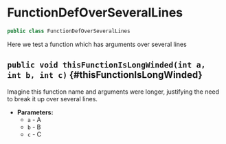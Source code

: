 # FunctionDefOverSeveralLines

```java
public class FunctionDefOverSeveralLines
```

Here we test a function which has arguments over several lines

## `public void thisFunctionIsLongWinded(int a, int b, int c)` {#thisFunctionIsLongWinded}

Imagine this function name and arguments were longer, justifying the
need to break it up over several lines.

* **Parameters:**
	* `a` - A
	* `b` - B
	* `c` - C


